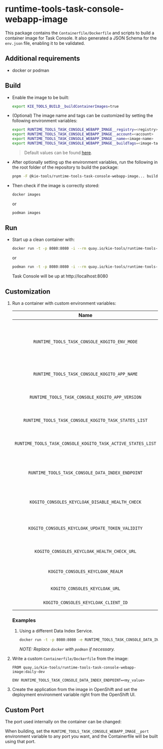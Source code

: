 # runtime-tools-task-console-webapp-image

This package contains the `Containerfile/Dockerfile` and scripts to build a container image for Task Console. It also generated a JSON Schema for the `env.json` file, enabling it to be validated.

## Additional requirements

- docker or podman

## Build

- Enable the image to be built:

  ```bash
  export KIE_TOOLS_BUILD__buildContainerImages=true
  ```

- (Optional) The image name and tags can be customized by setting the following environment variables:

  ```bash
  export RUNTIME_TOOLS_TASK_CONSOLE_WEBAPP_IMAGE__registry=<registry>
  export RUNTIME_TOOLS_TASK_CONSOLE_WEBAPP_IMAGE__account=<account>
  export RUNTIME_TOOLS_TASK_CONSOLE_WEBAPP_IMAGE__name=<image-name>
  export RUNTIME_TOOLS_TASK_CONSOLE_WEBAPP_IMAGE__buildTags=<image-tags>
  ```

  > Default values can be found [here](./env/index.js).

- After optionally setting up the environment variables, run the following in the root folder of the repository to build the package:

  ```bash
  pnpm -F @kie-tools/runtime-tools-task-console-webapp-image... build:prod
  ```

- Then check if the image is correctly stored:

  ```bash
  docker images
  ```

  or

  ```bash
  podman images
  ```

## Run

- Start up a clean container with:

  ```bash
  docker run -t -p 8080:8080 -i --rm quay.io/kie-tools/runtime-tools-task-console-image:daily-dev
  ```

  or

  ```bash
  podman run -t -p 8080:8080 -i --rm quay.io/kie-tools/runtime-tools-task-console-image:daily-dev
  ```

  Task Console will be up at http://localhost:8080

## Customization

1. Run a container with custom environment variables:

   [comment]: <> (//TODO: Use EnvJson.schema.json to generate this documentation somehow.. See https://github.com/kiegroup/kie-issues/issues/16)

   |                            Name                             |                          Description                          |                                         Default                                         |
   | :---------------------------------------------------------: | :-----------------------------------------------------------: | :-------------------------------------------------------------------------------------: |
   |        `RUNTIME_TOOLS_TASK_CONSOLE_KOGITO_ENV_MODE`         | Env Mode: "PROD" or "DEV". PROD enables Keycloak integration. | See [ defaultEnvJson.ts ](../runtime-tools-task-console-webapp/build/defaultEnvJson.js) |
   |        `RUNTIME_TOOLS_TASK_CONSOLE_KOGITO_APP_NAME`         |                    Task Console app name.                     | See [ defaultEnvJson.ts ](../runtime-tools-task-console-webapp/build/defaultEnvJson.js) |
   |       `RUNTIME_TOOLS_TASK_CONSOLE_KOGITO_APP_VERSION`       |                   Task Console app version.                   | See [ defaultEnvJson.ts ](../runtime-tools-task-console-webapp/build/defaultEnvJson.js) |
   |    `RUNTIME_TOOLS_TASK_CONSOLE_KOGITO_TASK_STATES_LIST`     |                   Pre-selected task states.                   | See [ defaultEnvJson.ts ](../runtime-tools-task-console-webapp/build/defaultEnvJson.js) |
   | `RUNTIME_TOOLS_TASK_CONSOLE_KOGITO_TASK_ACTIVE_STATES_LIST` |               Pre-selected task active states.                | See [ defaultEnvJson.ts ](../runtime-tools-task-console-webapp/build/defaultEnvJson.js) |
   |      `RUNTIME_TOOLS_TASK_CONSOLE_DATA_INDEX_ENDPOINT`       |        The URL that points to the Data Index service.         | See [ defaultEnvJson.ts ](../runtime-tools-task-console-webapp/build/defaultEnvJson.js) |
   |       `KOGITO_CONSOLES_KEYCLOAK_DISABLE_HEALTH_CHECK`       |                Disables Keycloak health-check.                | See [ defaultEnvJson.ts ](../runtime-tools-task-console-webapp/build/defaultEnvJson.js) |
   |      `KOGITO_CONSOLES_KEYCLOAK_UPDATE_TOKEN_VALIDITY`       |               Update token validity in minutes.               | See [ defaultEnvJson.ts ](../runtime-tools-task-console-webapp/build/defaultEnvJson.js) |
   |         `KOGITO_CONSOLES_KEYCLOAK_HEALTH_CHECK_URL`         |                  Keycloak health-check URL.                   | See [ defaultEnvJson.ts ](../runtime-tools-task-console-webapp/build/defaultEnvJson.js) |
   |              `KOGITO_CONSOLES_KEYCLOAK_REALM`               |                     Keycloak realm name.                      | See [ defaultEnvJson.ts ](../runtime-tools-task-console-webapp/build/defaultEnvJson.js) |
   |               `KOGITO_CONSOLES_KEYCLOAK_URL`                |                      Keycloak auth URL.                       | See [ defaultEnvJson.ts ](../runtime-tools-task-console-webapp/build/defaultEnvJson.js) |
   |            `KOGITO_CONSOLES_KEYCLOAK_CLIENT_ID`             |                      Keycloak Client ID.                      | See [ defaultEnvJson.ts ](../runtime-tools-task-console-webapp/build/defaultEnvJson.js) |

   ### Examples

   1. Using a different Data Index Service.

      ```bash
      docker run -t -p 8080:8080 -e RUNTIME_TOOLS_TASK_CONSOLE_DATA_INDEX_ENDPOINT=<my_value> -i --rm quay.io/kie-tools/runtime-tools-task-console-webapp-image:daily-dev
      ```

      _NOTE: Replace `docker` with `podman` if necessary._

2. Write a custom `Containerfile/Dockerfile` from the image:

   ```docker
   FROM quay.io/kie-tools/runtime-tools-task-console-webapp-image:daily-dev

   ENV RUNTIME_TOOLS_TASK_CONSOLE_DATA_INDEX_ENDPOINT=<my_value>
   ```

3. Create the application from the image in OpenShift and set the deployment environment variable right from the OpenShift UI.

## Custom Port

The port used internally on the container can be changed:

When building, set the `RUNTIME_TOOLS_TASK_CONSOLE_WEBAPP_IMAGE__port` environment variable to any port you want, and the Containerfile will be built using that port.
